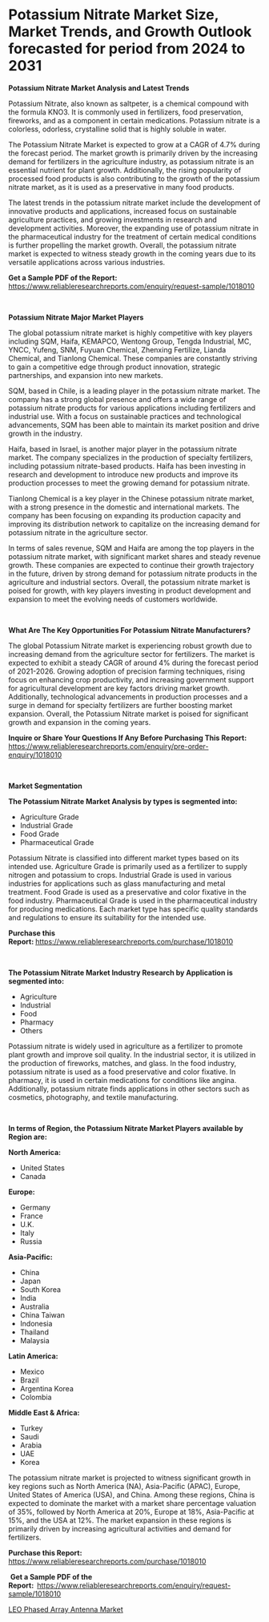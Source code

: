 <p><h1>Potassium Nitrate Market Size, Market Trends, and Growth Outlook forecasted for period from 2024 to 2031</h1></p><p><strong>Potassium Nitrate Market Analysis and Latest Trends</strong></p>
<p><p>Potassium Nitrate, also known as saltpeter, is a chemical compound with the formula KNO3. It is commonly used in fertilizers, food preservation, fireworks, and as a component in certain medications. Potassium nitrate is a colorless, odorless, crystalline solid that is highly soluble in water.</p><p>The Potassium Nitrate Market is expected to grow at a CAGR of 4.7% during the forecast period. The market growth is primarily driven by the increasing demand for fertilizers in the agriculture industry, as potassium nitrate is an essential nutrient for plant growth. Additionally, the rising popularity of processed food products is also contributing to the growth of the potassium nitrate market, as it is used as a preservative in many food products.</p><p>The latest trends in the potassium nitrate market include the development of innovative products and applications, increased focus on sustainable agriculture practices, and growing investments in research and development activities. Moreover, the expanding use of potassium nitrate in the pharmaceutical industry for the treatment of certain medical conditions is further propelling the market growth. Overall, the potassium nitrate market is expected to witness steady growth in the coming years due to its versatile applications across various industries.</p></p>
<p><strong>Get a Sample PDF of the Report:&nbsp;</strong> <a href="https://www.reliableresearchreports.com/enquiry/request-sample/1018010">https://www.reliableresearchreports.com/enquiry/request-sample/1018010</a></p>
<p>&nbsp;</p>
<p><strong>Potassium Nitrate Major Market Players</strong></p>
<p><p>The global potassium nitrate market is highly competitive with key players including SQM, Haifa, KEMAPCO, Wentong Group, Tengda Industrial, MC, YNCC, Yufeng, SNM, Fuyuan Chemical, Zhenxing Fertilize, Lianda Chemical, and Tianlong Chemical. These companies are constantly striving to gain a competitive edge through product innovation, strategic partnerships, and expansion into new markets.</p><p>SQM, based in Chile, is a leading player in the potassium nitrate market. The company has a strong global presence and offers a wide range of potassium nitrate products for various applications including fertilizers and industrial use. With a focus on sustainable practices and technological advancements, SQM has been able to maintain its market position and drive growth in the industry.</p><p>Haifa, based in Israel, is another major player in the potassium nitrate market. The company specializes in the production of specialty fertilizers, including potassium nitrate-based products. Haifa has been investing in research and development to introduce new products and improve its production processes to meet the growing demand for potassium nitrate.</p><p>Tianlong Chemical is a key player in the Chinese potassium nitrate market, with a strong presence in the domestic and international markets. The company has been focusing on expanding its production capacity and improving its distribution network to capitalize on the increasing demand for potassium nitrate in the agriculture sector.</p><p>In terms of sales revenue, SQM and Haifa are among the top players in the potassium nitrate market, with significant market shares and steady revenue growth. These companies are expected to continue their growth trajectory in the future, driven by strong demand for potassium nitrate products in the agriculture and industrial sectors. Overall, the potassium nitrate market is poised for growth, with key players investing in product development and expansion to meet the evolving needs of customers worldwide.</p></p>
<p>&nbsp;</p>
<p><strong>What Are The Key Opportunities For Potassium Nitrate Manufacturers?</strong></p>
<p><p>The global Potassium Nitrate market is experiencing robust growth due to increasing demand from the agriculture sector for fertilizers. The market is expected to exhibit a steady CAGR of around 4% during the forecast period of 2021-2026. Growing adoption of precision farming techniques, rising focus on enhancing crop productivity, and increasing government support for agricultural development are key factors driving market growth. Additionally, technological advancements in production processes and a surge in demand for specialty fertilizers are further boosting market expansion. Overall, the Potassium Nitrate market is poised for significant growth and expansion in the coming years.</p></p>
<p><strong>Inquire or Share Your Questions If Any Before Purchasing This Report:</strong> <a href="https://www.reliableresearchreports.com/enquiry/pre-order-enquiry/1018010">https://www.reliableresearchreports.com/enquiry/pre-order-enquiry/1018010</a></p>
<p>&nbsp;</p>
<p><strong>Market Segmentation</strong></p>
<p><strong>The Potassium Nitrate Market Analysis by types is segmented into:</strong></p>
<p><ul><li>Agriculture Grade</li><li>Industrial Grade</li><li>Food Grade</li><li>Pharmaceutical Grade</li></ul></p>
<p><p>Potassium Nitrate is classified into different market types based on its intended use. Agriculture Grade is primarily used as a fertilizer to supply nitrogen and potassium to crops. Industrial Grade is used in various industries for applications such as glass manufacturing and metal treatment. Food Grade is used as a preservative and color fixative in the food industry. Pharmaceutical Grade is used in the pharmaceutical industry for producing medications. Each market type has specific quality standards and regulations to ensure its suitability for the intended use.</p></p>
<p><strong>Purchase this Report:&nbsp;</strong><a href="https://www.reliableresearchreports.com/purchase/1018010">https://www.reliableresearchreports.com/purchase/1018010</a></p>
<p>&nbsp;</p>
<p><strong>The Potassium Nitrate Market Industry Research by Application is segmented into:</strong></p>
<p><ul><li>Agriculture</li><li>Industrial</li><li>Food</li><li>Pharmacy</li><li>Others</li></ul></p>
<p><p>Potassium nitrate is widely used in agriculture as a fertilizer to promote plant growth and improve soil quality. In the industrial sector, it is utilized in the production of fireworks, matches, and glass. In the food industry, potassium nitrate is used as a food preservative and color fixative. In pharmacy, it is used in certain medications for conditions like angina. Additionally, potassium nitrate finds applications in other sectors such as cosmetics, photography, and textile manufacturing.</p></p>
<p>&nbsp;</p>
<p><strong>In terms of Region, the Potassium Nitrate Market Players available by Region are:</strong></p>
<p>
    <p> <strong> North America: </strong>
        <ul>
            <li>United States</li>
            <li>Canada</li>
        </ul>
        </p> 
    <p> <strong> Europe: </strong>
        <ul>
            <li>Germany</li>
            <li>France</li>
            <li>U.K.</li>
            <li>Italy</li>
            <li>Russia</li>
        </ul>
        </p> 
    <p> <strong> Asia-Pacific: </strong>
        <ul>
            <li>China</li>
            <li>Japan</li>
            <li>South Korea</li>
            <li>India</li>
            <li>Australia</li>
            <li>China Taiwan</li>
            <li>Indonesia</li>
            <li>Thailand</li>
            <li>Malaysia</li>
        </ul>
        </p> 
    <p> <strong> Latin America: </strong>
        <ul>
            <li>Mexico</li>
            <li>Brazil</li>
            <li>Argentina Korea</li>
            <li>Colombia</li>
        </ul>
        </p> 
    <p> <strong> Middle East & Africa: </strong>
        <ul>
            <li>Turkey</li>
            <li>Saudi</li>
            <li>Arabia</li>
            <li>UAE</li>
            <li>Korea</li>
        </ul>
    </p>
    </p>
<p><p>The potassium nitrate market is projected to witness significant growth in key regions such as North America (NA), Asia-Pacific (APAC), Europe, United States of America (USA), and China. Among these regions, China is expected to dominate the market with a market share percentage valuation of 35%, followed by North America at 20%, Europe at 18%, Asia-Pacific at 15%, and the USA at 12%. The market expansion in these regions is primarily driven by increasing agricultural activities and demand for fertilizers.</p></p>
<p><strong>Purchase this Report: </strong><a href="https://www.reliableresearchreports.com/purchase/1018010">https://www.reliableresearchreports.com/purchase/1018010</a></p>
<p>&nbsp;<strong>Get a Sample PDF of the Report:&nbsp;&nbsp;</strong><a href="https://www.reliableresearchreports.com/enquiry/request-sample/1018010">https://www.reliableresearchreports.com/enquiry/request-sample/1018010</a></p>
<p><strong></strong></p>
<p><p><a href="https://changeable-paste-463.notion.site/LEO-Phased-Array-Antenna-Market-with-the-goal-of-estimating-the-market-size-and-future-growth-potent-d422190d671540ffbf301294231f1f75">LEO Phased Array Antenna Market</a></p></p>